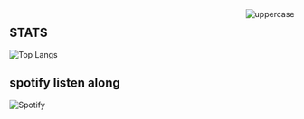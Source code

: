 <img align ="right" src="https://komarev.com/ghpvc/?username=3kl0y47r1&color=blueviolet" alt="uppercase">

## STATS
![Top Langs](https://github-readme-stats.vercel.app/api/top-langs/?username=uppercasee&layout=compact&theme=tokyonight)

## spotify listen along
![Spotify](https://spotify-github-profile.vercel.app/api/view.svg?uid=g8tveadcopoan4zub26am8xyy&cover_image=true&theme=novatorem&bar_color=53b14f&bar_color_cover=true)
